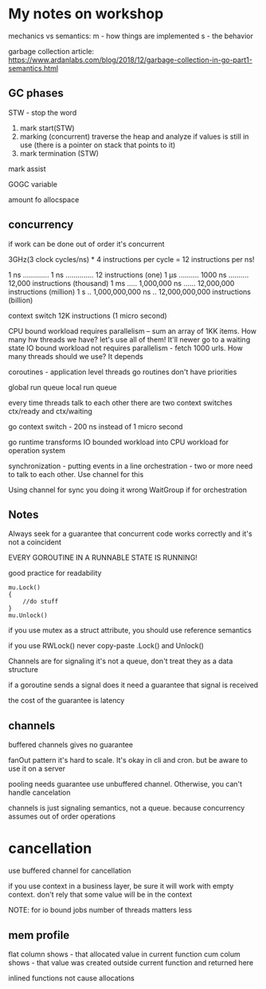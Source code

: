 # My notes on workshop

mechanics vs semantics:
m - how things are implemented
s - the behavior

garbage collection article:
https://www.ardanlabs.com/blog/2018/12/garbage-collection-in-go-part1-semantics.html

## GC phases

STW - stop the word

1. mark start(STW)
2. marking (concurrent) traverse the heap and analyze if values is still in use (there is a pointer on stack that points to it)
3. mark termination (STW)

mark assist

GOGC variable

amount fo allocspace

## concurrency

if work can be done out of order it's concurrent

3GHz(3 clock cycles/ns) * 4 instructions per cycle = 12 instructions per ns!

1 ns ............. 1 ns .............. 12 instructions  (one)
1 µs .......... 1000 ns .......... 12,000 instructions  (thousand)
1 ms ..... 1,000,000 ns ...... 12,000,000 instructions  (million)
1 s .. 1,000,000,000 ns .. 12,000,000,000 instructions  (billion)

context switch 12K instructions (1 micro second)

CPU bound workload requires parallelism – sum an array of 1KK items. How many hw threads we have? let's use all of them! It'll newer go to a waiting state
IO bound workload not requires parallelism - fetch 1000 urls. How many threads should we use? It depends

coroutines - application level threads
go routines don't have priorities

global run queue
local run queue

every time threads talk to each other there are two context switches ctx/ready and ctx/waiting

go context switch - 200 ns instead of 1 micro second

go runtime transforms IO bounded workload into CPU workload for operation system

synchronization - putting events in a line
orchestration - two or more need to talk to each other. Use channel for this

Using channel for sync you doing it wrong
WaitGroup if for orchestration

## Notes

Always seek for a guarantee that concurrent code works correctly and it's not a coincident

EVERY GOROUTINE IN A RUNNABLE STATE IS RUNNING!

good practice for readability

```
mu.Lock()
{
    //do stuff
}
mu.Unlock()
```

if you use mutex as a struct attribute, you should use reference semantics

if you use RWLock() never copy-paste .Lock() and Unlock()

Channels are for signaling it's not a queue, don't treat they as a data structure

if a goroutine sends a signal does it need a guarantee that signal is received

the cost of the guarantee is latency

## channels

buffered channels gives no guarantee

fanOut pattern it's hard to scale. It's okay in cli and cron. but be aware to use it on a server

pooling needs guarantee use unbuffered channel. Otherwise, you can't handle cancelation

channels is just signaling semantics, not a queue. because concurrency assumes out of order operations


# cancellation
use buffered channel for cancellation

if you use context in a business layer, be sure it will work with empty context.
don't rely that some value will be in the context


NOTE:
for io bound jobs number of threads matters less


## mem profile

flat column shows - that allocated value in current function
cum colum shows - that value was created outside current function and returned here

inlined functions not cause allocations

